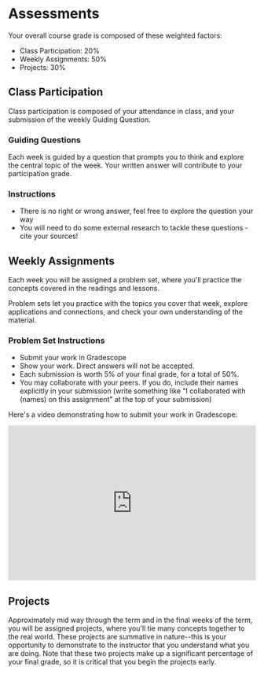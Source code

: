 # Assessments

<!-- UPDATE EACH TERM -->

Your overall course grade is composed of these weighted factors:

* Class Participation: 20%
* Weekly Assignments: 50%
* Projects: 30%

## Class Participation

Class participation is composed of your attendance in class, and your
submission of the weekly Guiding Question.

### Guiding Questions

Each week is guided by a question that prompts you to think and explore the central topic of the week. Your written answer will contribute to your participation grade.

### Instructions

* There is no right or wrong answer, feel free to explore the question your way
* You will need to do some external research to tackle these questions - cite your sources!

## Weekly Assignments

Each week you will be assigned a problem set, where you'll practice the concepts
covered in the readings and lessons.

Problem sets let you practice with the topics you cover that week, explore applications and connections, and check your own understanding of the material.

### Problem Set Instructions

* Submit your work in Gradescope
* Show your work. Direct answers will not be accepted.
* Each submission is worth 5% of your final grade, for a total of 50%.
* You may collaborate with your peers. If you do, include their names explicitly 
  in your submission (write something like "I collaborated with (names) on this 
  assignment" at the top of your submission)

Here's a video demonstrating how to submit your work in Gradescope:

<div style="position: relative; padding-bottom: 62.5%; height: 0;"><iframe src="https://www.loom.com/embed/eb46a02bf3fc444e83d3a0ef74095199" frameborder="0" webkitallowfullscreen mozallowfullscreen allowfullscreen style="position: absolute; top: 0; left: 0; width: 100%; height: 100%;"></iframe></div>

## Projects

Approximately mid way through the term and in the final weeks of the term, you will be assigned projects, where you'll tie many concepts
together to the real world. These projects are summative in nature--this is your opportunity to demonstrate to the instructor that you understand what you are doing.  Note that these two projects make up a significant percentage of your final grade, so  it is critical that you begin the projects early.  